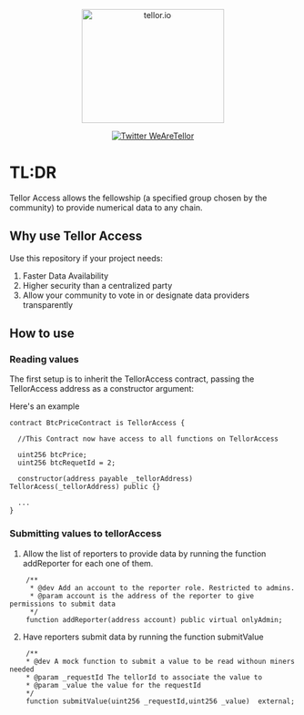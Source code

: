 <p align="center">
  <a href='https://www.tellor.io/'>
    <img src= 'https://raw.githubusercontent.com/tellor-io/TellorBrandMaterials/master/LightBkrnd_RGB.png' width="250" height="200" alt='tellor.io' />
  </a>
</p>

<p align="center">
  <a href='https://twitter.com/WeAreTellor'>
    <img src= 'https://img.shields.io/twitter/url/http/shields.io.svg?style=social' alt='Twitter WeAreTellor' />
  </a> 
</p>


# TL:DR
Tellor Access allows the fellowship (a specified group chosen by the community) to provide numerical data to any chain. 



## Why use Tellor Access
Use this repository if your project needs: 

1. Faster Data Availability 
2. Higher security than a centralized party
3. Allow your community to vote in or designate data providers transparently

## How to use

### Reading values

The first setup is to inherit the TellorAccess contract, passing the TellorAccess address as a constructor argument: 

Here's an example
```solidity 
contract BtcPriceContract is TellorAccess {

  //This Contract now have access to all functions on TellorAccess

  uint256 btcPrice;
  uint256 btcRequetId = 2;

  constructor(address payable _tellorAddress) TellorAcess(_tellorAddress) public {}

  ...
}
```

### Submitting values to tellorAccess

1. Allow the list of reporters to provide data by running the function addReporter for each one of them.

```solidity
    /**
     * @dev Add an account to the reporter role. Restricted to admins.
     * @param account is the address of the reporter to give permissions to submit data
     */
    function addReporter(address account) public virtual onlyAdmin;

```

2. Have reporters submit data by running the function submitValue 


```solidity
    /**
    * @dev A mock function to submit a value to be read withoun miners needed
    * @param _requestId The tellorId to associate the value to
    * @param _value the value for the requestId
    */
    function submitValue(uint256 _requestId,uint256 _value)  external;
```

